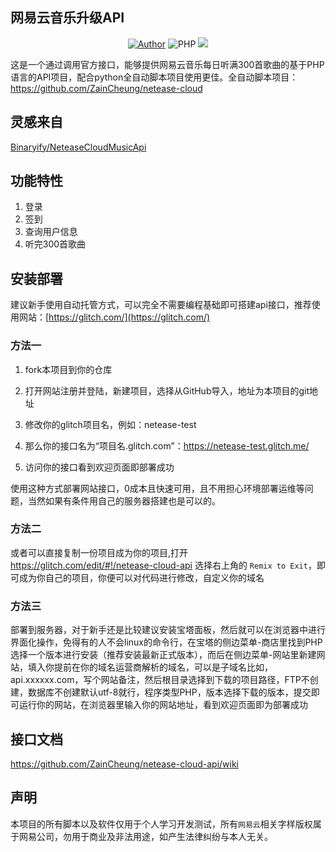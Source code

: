 ## 网易云音乐升级API

<p align="center">
    <a href="https://github.com/ZainCheung"><img alt="Author" src="https://img.shields.io/badge/author-ZainCheung-blueviolet"/></a>
    <img alt="PHP" src="https://img.shields.io/badge/code-PHP-success"/>
    <img src="https://visitor-badge.glitch.me/badge?page_id=ZainCheung.netease-cloud-api"/>
</p>

这是一个通过调用官方接口，能够提供网易云音乐每日听满300首歌曲的基于PHP语言的API项目，配合python全自动脚本项目使用更佳。全自动脚本项目：https://github.com/ZainCheung/netease-cloud

## 灵感来自

[Binaryify/NeteaseCloudMusicApi](https://github.com/Binaryify/NeteaseCloudMusicApi)

## 功能特性

1. 登录
2. 签到
3. 查询用户信息
4. 听完300首歌曲

## 安装部署

建议新手使用自动托管方式，可以完全不需要编程基础即可搭建api接口，推荐使用网站：[https://glitch.com/](https://glitch.com/)

### 方法一

1. fork本项目到你的仓库

2. 打开网站注册并登陆，新建项目，选择从GitHub导入，地址为本项目的git地址
3. 修改你的glitch项目名，例如：netease-test
4. 那么你的接口名为“项目名.glitch.com”：https://netease-test.glitch.me/
5. 访问你的接口看到欢迎页面即部署成功

使用这种方式部署网站接口，0成本且快速可用，且不用担心环境部署运维等问题，当然如果有条件用自己的服务器搭建也是可以的。

### 方法二

或者可以直接复制一份项目成为你的项目,打开 https://glitch.com/edit/#!/netease-cloud-api 选择右上角的 `Remix to Exit`，即可成为你自己的项目，你便可以对代码进行修改，自定义你的域名

### 方法三

部署到服务器，对于新手还是比较建议安装宝塔面板，然后就可以在浏览器中进行界面化操作，免得有的人不会linux的命令行，在宝塔的侧边菜单-商店里找到PHP选择一个版本进行安装（推荐安装最新正式版本），而后在侧边菜单-网站里新建网站，填入你提前在你的域名运营商解析的域名，可以是子域名比如，api.xxxxxx.com，写个网站备注，然后根目录选择到下载的项目路径，FTP不创建，数据库不创建默认utf-8就行，程序类型PHP，版本选择下载的版本，提交即可运行你的网站，在浏览器里输入你的网站地址，看到欢迎页面即为部署成功

## 接口文档

https://github.com/ZainCheung/netease-cloud-api/wiki

## 声明

本项目的所有脚本以及软件仅用于个人学习开发测试，所有`网易云`相关字样版权属于网易公司，勿用于商业及非法用途，如产生法律纠纷与本人无关。
